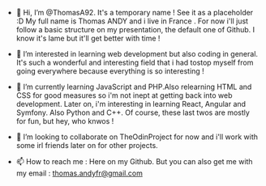 - 👋 Hi, I’m @ThomasA92. It's a temporary name ! See it as a placeholder :D
My full name is Thomas ANDY and i live in France . For now i'll just follow a basic structure on my presentation, the default one of Github. I know it's lame but it'll get better with time !

- 👀 I’m interested in learning web development but also coding in general. It's such a wonderful and interesting field that i had tostop myself from going everywhere because everything is so interesting !

- 🌱 I’m currently learning JavaScript and PHP.Also relearning HTML and CSS for good measures so i'm not inept at getting back into web development.
Later on, i'm interesting in learning React, Angular and Symfony. Also Python and C++. Of course, these last  twos are mostly for fun, but hey, who knwos !

- 💞️ I’m looking to collaborate on TheOdinProject for now and i'll work with some irl friends later on for other projects.

- 📫 How to reach me : Here on my Github.
But you can also get me with my email : thomas.andyfr@gmail.com

<!---
ThomasA92/ThomasA92 is a ✨ special ✨ repository because its `README.md` (this file) appears on your GitHub profile.
You can click the Preview link to take a look at your changes.
--->

